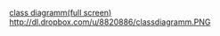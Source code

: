 [class diagramm(full screen)](http://dl.dropbox.com/u/8820886/classdiagramm.PNG)
http://dl.dropbox.com/u/8820886/classdiagramm.PNG